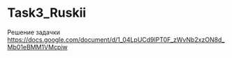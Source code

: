 # Task3_Ruskii

Решение задачки https://docs.google.com/document/d/1_04LpUCd9lPT0F_zWvNb2xzON8d_Mb01eBMM1VMcpiw
